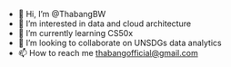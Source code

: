- 👋 Hi, I’m @ThabangBW
- 👀 I’m interested in data and cloud architecture
- 🌱 I’m currently learning CS50x
- 💞️ I’m looking to collaborate on UNSDGs data analytics
- 📫 How to reach me thabangofficial@gmail.com

<!---
ThabangBW/ThabangBW is a ✨ special ✨ repository because its `README.md` (this file) appears on your GitHub profile.
You can click the Preview link to take a look at your changes.
--->
